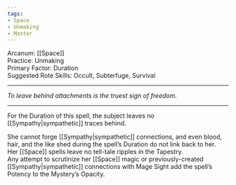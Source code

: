 ```yaml
---
tags:
- Space
- Unmaking
- Master
---
```


Arcanum: [[Space]]\
Practice: Unmaking\
Primary Factor: Duration\
Suggested Rote Skills: Occult, Subterfuge, Survival

---

_To leave behind attachments is the truest sign of freedom._

---

For the Duration of this spell, the subject leaves no [[Sympathy|sympathetic]] traces behind.

She cannot forge [[Sympathy|sympathetic]] connections, and even blood, hair, and the like shed during the spell’s Duration do not link back to her.\
Her [[Space]] spells leave no tell-tale ripples in the Tapestry.\
Any attempt to scrutinize her [[Space]] magic or previously-created [[Sympathy|sympathetic]] connections with Mage Sight add the spell’s Potency to the Mystery’s Opacity.